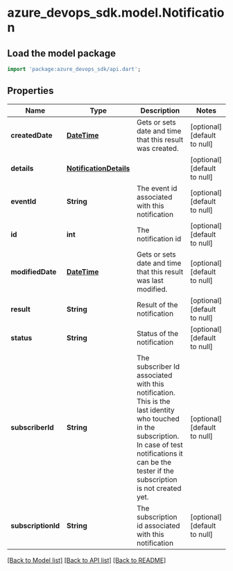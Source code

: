 # azure_devops_sdk.model.Notification

## Load the model package
```dart
import 'package:azure_devops_sdk/api.dart';
```

## Properties
Name | Type | Description | Notes
------------ | ------------- | ------------- | -------------
**createdDate** | [**DateTime**](DateTime.md) | Gets or sets date and time that this result was created. | [optional] [default to null]
**details** | [**NotificationDetails**](NotificationDetails.md) |  | [optional] [default to null]
**eventId** | **String** | The event id associated with this notification | [optional] [default to null]
**id** | **int** | The notification id | [optional] [default to null]
**modifiedDate** | [**DateTime**](DateTime.md) | Gets or sets date and time that this result was last modified. | [optional] [default to null]
**result** | **String** | Result of the notification | [optional] [default to null]
**status** | **String** | Status of the notification | [optional] [default to null]
**subscriberId** | **String** | The subscriber Id  associated with this notification. This is the last identity who touched in the subscription. In case of test notifications it can be the tester if the subscription is not created yet. | [optional] [default to null]
**subscriptionId** | **String** | The subscription id associated with this notification | [optional] [default to null]

[[Back to Model list]](../README.md#documentation-for-models) [[Back to API list]](../README.md#documentation-for-api-endpoints) [[Back to README]](../README.md)


